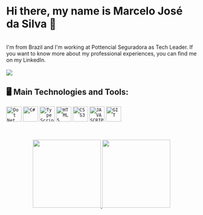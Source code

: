 <link rel="stylesheet" type='text/css' href="https://cdn.jsdelivr.net/gh/devicons/devicon@latest/devicon.min.css" />          

# Hi there, my name is Marcelo José da Silva 👋
<br>

<div>
  I'm from Brazil and I'm working at Pottencial Seguradora as Tech Leader. If you want to know more about my professional experiences, you can find me on my LinkedIn.
</div>
<br>
<div>
  <a href="https://www.linkedin.com/in/marcelo-jos%C3%A9-da-silva-a8709831" target="_blank"><img loading="lazy" src="https://img.shields.io/badge/-LinkedIn-%230077B5?style=for-the-badge&logo=linkedin&logoColor=white" target="_blank"></a>
</div>

## 🖥️ Main Technologies and Tools:
<code><img width="40px" src="https://cdn.jsdelivr.net/gh/devicons/devicon@latest/icons/dot-net/dot-net-original.svg" title = "Dot Net"/></code>
<code><img width="40px" src="https://cdn.jsdelivr.net/gh/devicons/devicon@latest/icons/csharp/csharp-original.svg" title="C#" /></code>
<code><img width="40px" src="https://cdn.jsdelivr.net/gh/devicons/devicon@latest/icons/typescript/typescript-original.svg" title="TypeScript" /></code>
<code><img width="40px" src="https://cdn.jsdelivr.net/gh/devicons/devicon/icons/html5/html5-original-wordmark.svg" title = "HTML5"/></code>
<code><img width="40px" src="https://cdn.jsdelivr.net/gh/devicons/devicon/icons/css3/css3-original-wordmark.svg" title = "CSS3"/></code>
<code><img width="40px" src="https://cdn.jsdelivr.net/gh/devicons/devicon/icons/javascript/javascript-original.svg" title = "JAVASCRIPT"/></code>
<code><img width="40px" src="https://cdn.jsdelivr.net/gh/devicons/devicon/icons/git/git-original.svg" title = "GIT"/></code>

<br>
<p align="center">
<a href="https://github.com/MarceloBill84">
  <img height="180em" src="https://github-readme-stats-eight-theta.vercel.app/api?username=MarceloBill84&show_icons=true&theme=algolia&include_all_commits=true&count_private=true"/>
  <img height="180em" src="https://github-readme-stats-eight-theta.vercel.app/api/top-langs/?username=MarceloBill84&layout=compact&langs_count=8&theme=algolia"/>
</a>
</p>

